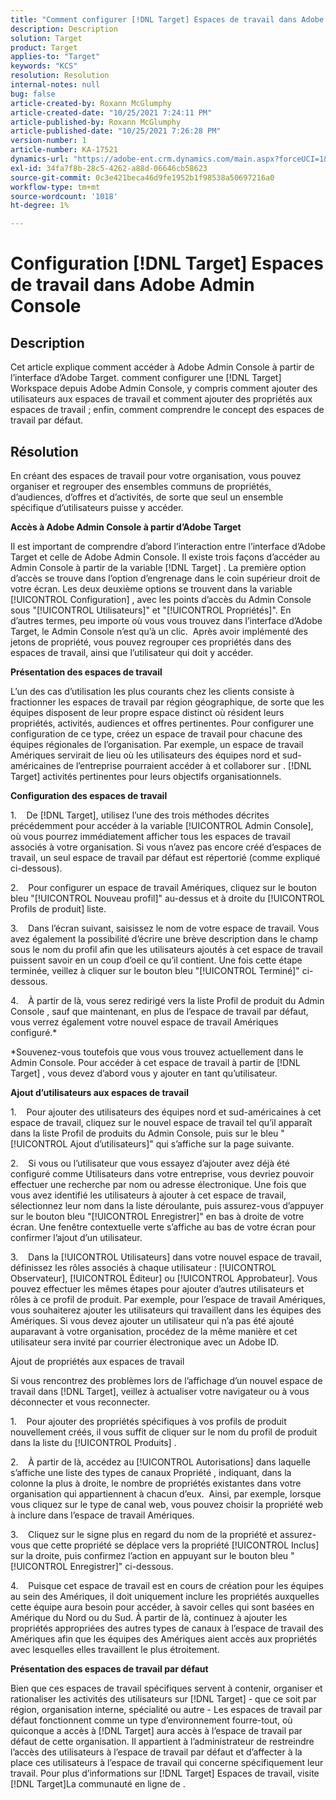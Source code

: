 ```yaml
---
title: "Comment configurer [!DNL Target] Espaces de travail dans Adobe Admin Console"
description: Description
solution: Target
product: Target
applies-to: "Target"
keywords: "KCS"
resolution: Resolution
internal-notes: null
bug: false
article-created-by: Roxann McGlumphy
article-created-date: "10/25/2021 7:24:11 PM"
article-published-by: Roxann McGlumphy
article-published-date: "10/25/2021 7:26:28 PM"
version-number: 1
article-number: KA-17521
dynamics-url: "https://adobe-ent.crm.dynamics.com/main.aspx?forceUCI=1&pagetype=entityrecord&etn=knowledgearticle&id=ff7a301f-c935-ec11-b6e6-000d3a3485ea"
exl-id: 34fa7f8b-28c5-4262-a88d-06646cb58623
source-git-commit: 0c3e421beca46d9fe1952b1f98538a50697216a0
workflow-type: tm+mt
source-wordcount: '1018'
ht-degree: 1%

---
```


# Configuration [!DNL Target] Espaces de travail dans Adobe Admin Console

## Description

Cet article explique comment accéder à Adobe Admin Console à partir de l’interface d’Adobe Target. comment configurer une [!DNL Target] Workspace depuis Adobe Admin Console, y compris comment ajouter des utilisateurs aux espaces de travail et comment ajouter des propriétés aux espaces de travail ; enfin, comment comprendre le concept des espaces de travail par défaut.

## Résolution


En créant des espaces de travail pour votre organisation, vous pouvez organiser et regrouper des ensembles communs de propriétés, d’audiences, d’offres et d’activités, de sorte que seul un ensemble spécifique d’utilisateurs puisse y accéder.

<b>Accès à Adobe Admin Console à partir d’Adobe Target</b>

Il est important de comprendre d’abord l’interaction entre l’interface d’Adobe Target et celle de Adobe Admin Console. Il existe trois façons d’accéder au Admin Console à partir de la variable [!DNL Target] . La première option d’accès se trouve dans l’option d’engrenage dans le coin supérieur droit de votre écran. Les deux deuxième options se trouvent dans la variable [!UICONTROL Configuration] , avec les points d’accès du Admin Console sous &quot;[!UICONTROL Utilisateurs]&quot; et &quot;[!UICONTROL Propriétés]&quot;. En d’autres termes, peu importe où vous vous trouvez dans l’interface d’Adobe Target, le Admin Console n’est qu’à un clic.  Après avoir implémenté des jetons de propriété, vous pouvez regrouper ces propriétés dans des espaces de travail, ainsi que l’utilisateur qui doit y accéder.

<b>Présentation des espaces de travail</b>

L’un des cas d’utilisation les plus courants chez les clients consiste à fractionner les espaces de travail par région géographique, de sorte que les équipes disposent de leur propre espace distinct où résident leurs propriétés, activités, audiences et offres pertinentes. Pour configurer une configuration de ce type, créez un espace de travail pour chacune des équipes régionales de l’organisation. Par exemple, un espace de travail Amériques servirait de lieu où les utilisateurs des équipes nord et sud-américaines de l’entreprise pourraient accéder à et collaborer sur . [!DNL Target] activités pertinentes pour leurs objectifs organisationnels.

<b>Configuration des espaces de travail</b>

1.    De [!DNL Target], utilisez l’une des trois méthodes décrites précédemment pour accéder à la variable [!UICONTROL Admin Console], où vous pourrez immédiatement afficher tous les espaces de travail associés à votre organisation. Si vous n’avez pas encore créé d’espaces de travail, un seul espace de travail par défaut est répertorié (comme expliqué ci-dessous).

2.    Pour configurer un espace de travail Amériques, cliquez sur le bouton bleu &quot;[!UICONTROL Nouveau profil]&quot; au-dessus et à droite du [!UICONTROL Profils de produit] liste.

3.    Dans l’écran suivant, saisissez le nom de votre espace de travail. Vous avez également la possibilité d’écrire une brève description dans le champ sous le nom du profil afin que les utilisateurs ajoutés à cet espace de travail puissent savoir en un coup d’oeil ce qu’il contient. Une fois cette étape terminée, veillez à cliquer sur le bouton bleu &quot;[!UICONTROL Terminé]&quot; ci-dessous.

4.    À partir de là, vous serez redirigé vers la liste Profil de produit du Admin Console , sauf que maintenant, en plus de l’espace de travail par défaut, vous verrez également votre nouvel espace de travail Amériques configuré.\*

\*Souvenez-vous toutefois que vous vous trouvez actuellement dans le Admin Console. Pour accéder à cet espace de travail à partir de [!DNL Target] , vous devez d’abord vous y ajouter en tant qu’utilisateur.

<b>Ajout d’utilisateurs aux espaces de travail</b>

1.    Pour ajouter des utilisateurs des équipes nord et sud-américaines à cet espace de travail, cliquez sur le nouvel espace de travail tel qu’il apparaît dans la liste Profil de produits du Admin Console, puis sur le bleu &quot;[!UICONTROL Ajout d’utilisateurs]&quot; qui s’affiche sur la page suivante.

2.    Si vous ou l’utilisateur que vous essayez d’ajouter avez déjà été configuré comme Utilisateurs dans votre entreprise, vous devriez pouvoir effectuer une recherche par nom ou adresse électronique. Une fois que vous avez identifié les utilisateurs à ajouter à cet espace de travail, sélectionnez leur nom dans la liste déroulante, puis assurez-vous d’appuyer sur le bouton bleu &quot;[!UICONTROL Enregistrer]&quot; en bas à droite de votre écran. Une fenêtre contextuelle verte s’affiche au bas de votre écran pour confirmer l’ajout d’un utilisateur.

3.    Dans la [!UICONTROL Utilisateurs] dans votre nouvel espace de travail, définissez les rôles associés à chaque utilisateur : [!UICONTROL Observateur], [!UICONTROL Éditeur] ou [!UICONTROL Approbateur]. Vous pouvez effectuer les mêmes étapes pour ajouter d’autres utilisateurs et rôles à ce profil de produit. Par exemple, pour l’espace de travail Amériques, vous souhaiterez ajouter les utilisateurs qui travaillent dans les équipes des Amériques. Si vous devez ajouter un utilisateur qui n’a pas été ajouté auparavant à votre organisation, procédez de la même manière et cet utilisateur sera invité par courrier électronique avec un Adobe ID.

Ajout de propriétés aux espaces de travail

Si vous rencontrez des problèmes lors de l’affichage d’un nouvel espace de travail dans [!DNL Target], veillez à actualiser votre navigateur ou à vous déconnecter et vous reconnecter.

1.    Pour ajouter des propriétés spécifiques à vos profils de produit nouvellement créés, il vous suffit de cliquer sur le nom du profil de produit dans la liste du [!UICONTROL Produits] .

2.    À partir de là, accédez au [!UICONTROL Autorisations] dans laquelle s’affiche une liste des types de canaux Propriété , indiquant, dans la colonne la plus à droite, le nombre de propriétés existantes dans votre organisation qui appartiennent à chacun d’eux.  Ainsi, par exemple, lorsque vous cliquez sur le type de canal web, vous pouvez choisir la propriété web à inclure dans l’espace de travail Amériques.

3.    Cliquez sur le signe plus en regard du nom de la propriété et assurez-vous que cette propriété se déplace vers la propriété [!UICONTROL Inclus] sur la droite, puis confirmez l’action en appuyant sur le bouton bleu &quot;[!UICONTROL Enregistrer]&quot; ci-dessous.

4.    Puisque cet espace de travail est en cours de création pour les équipes au sein des Amériques, il doit uniquement inclure les propriétés auxquelles cette équipe aura besoin pour accéder, à savoir celles qui sont basées en Amérique du Nord ou du Sud. À partir de là, continuez à ajouter les propriétés appropriées des autres types de canaux à l’espace de travail des Amériques afin que les équipes des Amériques aient accès aux propriétés avec lesquelles elles travaillent le plus étroitement.

<b>Présentation des espaces de travail par défaut</b>

Bien que ces espaces de travail spécifiques servent à contenir, organiser et rationaliser les activités des utilisateurs sur [!DNL Target] - que ce soit par région, organisation interne, spécialité ou autre - Les espaces de travail par défaut fonctionnent comme un type d’environnement fourre-tout, où quiconque a accès à [!DNL Target] aura accès à l’espace de travail par défaut de cette organisation. Il appartient à l’administrateur de restreindre l’accès des utilisateurs à l’espace de travail par défaut et d’affecter à la place ces utilisateurs à l’espace de travail qui concerne spécifiquement leur travail. Pour plus d’informations sur [!DNL Target] Espaces de travail, visite [!DNL Target]La communauté en ligne de .
